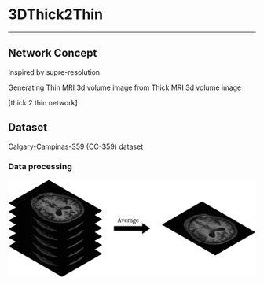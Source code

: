 # 3DThick2Thin

---

## Network Concept

Inspired by supre-resolution

Generating Thin MRI 3d volume image from Thick MRI 3d volume image

[thick 2 thin network]


## Dataset

[Calgary-Campinas-359 (CC-359) dataset](https://sites.google.com/view/calgary-campinas-dataset/home?authuser=0)

### Data processing
![data processing](figure/data_processing.png)
